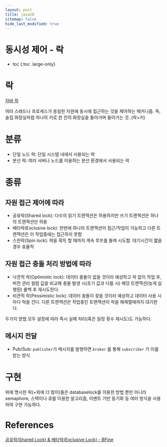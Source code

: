 ```yaml
---
layout: post
title: java28
sitemap: false
hide_last_modified: true
---
```

# 동시성 제어 - 락

* toc
{:toc .large-only}

# 락

[자바 락](https://xxyoonxx.github.io/java/2024-06-20-java24/)

여러 스레드나 프로세스가 동일한 자원에 동시에 접근하는 것을 제어하는 메커니즘. 즉, 술집 화장실처럼 하나의 키로 한 칸의 화장실을 돌아가며 들어가는 것..(락=키)

# 분류

- 단일 노드 락: 단일 시스템 내에서 사용되는 락
- 분산 락: 여러 서버나 노드를 이용하는 분산 환경에서 사용되는 락

# 종류

## 자원 접근 제어에 따라
- 공유락(Shared lock): 다수의 읽기 트랜잭션은 허용하지만 쓰기 트랜잭션은 하나의 트랜잭션만 허용
- 배타락(Exclusive lock): 한번에 하나의 트랜잭션이 접근/작업이 가능하고 다른 트랜잭션은 이 작업중에는 접근하지 못함
- 스핀락(Spin lock): 락을 획득 할 때까지 계속 루프를 돌며 시도함. 대기시간이 짧을 경우 효율적

## 자원 접근 충돌 처리 방법에 따라
- 낙관적 락(Optimistic lock): 데이터 충돌이 없을 것이라 예상하고 락 없이 작업 후, 버전 관리 컬럼 값을 비교해 충돌 발생 시(초기 값과 다를 시) 해당 트랜잭션(늦게 실행된) 롤백 후 재시도한다.
- 비관적 락(Pessimistic lock): 데이터 충돌이 잦을 것이라 예상하고 데이터 사용 시마다 락을 건다. 다른 트랜잭션은 작업중인 트랜잭션이 락을 해제할때까지 대기한다.

두가지 방법 모두  설정에 따라 즉시 실패 처리(혹은 일정 횟수 재시도)도 가능하다.

## 메시지 전달
- Pub/Sub: `publisher`가 메시지를 발행하면 `broker` 를 통해 `subscriber` 가 이를 받는 방식

# 구현
위에 명시한 락(+외에 더 많이)들은 databaselock를 이용한 방법 뿐만 아니라 semaphore, 스택이나 큐를 이용한 알고리즘, 이벤트 기반 동기화 등 여러 방식을 사용하여 구현 가능하다.

# References

[<Database> 공유락(Shared Lock) & 배타락(Exclusive Lock) - BFine](https://willbfine.tistory.com/578)
